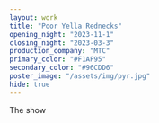 ```yaml
---
layout: work
title: "Poor Yella Rednecks"
opening_night: "2023-11-1"
closing_night: "2023-03-3"
production_company: "MTC"
primary_color: "#F1AF95"
secondary_color: "#96CDD6"
poster_image: "/assets/img/pyr.jpg"
hide: true
---
```


The show
